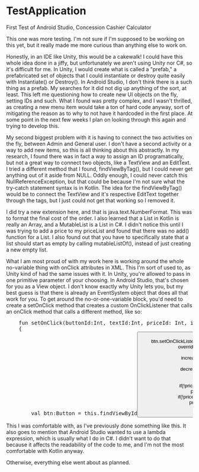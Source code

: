 # TestApplication
First Test of Android Studio, Concession Cashier Calculator

This one was more testing. I'm not sure if I'm supposed to be working on this yet, but it really made me more curious than anything else to work on.  
  
Honestly, in an IDE like Unity, this would be a cakewalk! I could have this whole idea done in a jiffy, but unfortunately we aren't using Unity nor C#, so it's difficult for me. In Unity, I would create what is called a "prefab," a prefabricated set of objects that I could instantiate or destroy quite easily with Instantiate() or Destroy(). In Android Studio, I don't think there is a such thing as a prefab. My searches for it did not dig up anything of the sort, at least. This left me questioning how to create new UI objects on the fly, setting IDs and such. What I found was pretty complex, and I wasn't thrilled, as creating a new menu item would take a ton of hard code anyway, sort of mitigating the reason as to why to not have it hardcoded in the first place. At some point in the next few weeks I plan on looking through this again and trying to develop this.  
  
My second biggest problem with it is having to connect the two activities on the fly, between Admin and General user. I don't have a second activity or a way to add new items, so this is all thinking about this abstractly. In my research, I found there was in fact a way to assign an ID programatically, but not a great way to connect two objects, like a TextView and an EditText. I tried a different method that I found, findViewByTag<T>(), but I could never get anything out of it aside from NULL. Oddly enough, I could never catch this NullReferenceException, but that could be because I'm not sure what the try-catch statement syntax is in Kotlin.  The idea for the findViewByTag<T>() would be to connect the TextView and it's respective EditText together through the tags, but I just could not get that working so I removed it.
  
I did try a new extension here, and that is java.text.NumberFormat. This was to format the final cost of the order. I also learned that a List<T> in Kotlin is really an Array, and a MutableList<T> is a List<T> in C#. I didn't notice this until I was trying to add a price to my priceList and found that there was no add() function for a List<T>. I also found out that you have to specifically state that a list should start as empty by calling mutableListOf(), instead of just creating a new empty list.  
  
What I am most proud of with my work here is working around the whole no-variable thing with onClick attributes in XML. This I'm sort of used to, as Unity kind of had the same issues with it. In Unity, you're allowed to pass in one primitive parameter of your choosing. In Android Studio, that's chosen for you as a View object. I don't know exactly why Unity lets you, but my best guess is that there is already an EventSystem object that does all that work for you. To get around the no-or-one-variable block, you'd need to create a setOnClick method that creates a custom OnClickListener that calls an onClick method that calls a different method, like so:  
<pre>
    fun setOnClick(buttonId:Int, textId:Int, priceId: Int, isIncrease:Boolean)
    {
        val btn:Button = this.findViewById<Button>(buttonId)
        btn.setOnClickListener(object: View.OnClickListener {
            override fun onClick(v: View?) {
                if (isIncrease)
                    increaseAmount(v, textId, priceId)
                else
                    decreaseAmount(v, textId, priceId)
            }
        })
        if(!priceList.contains(textId))
            priceList.add(textId)
        if(!priceList.contains(priceId))
            priceList.add(priceId)
    }
 </pre>
 This I was comfortable with, as I've previously done something like this. It also goes to mention that Android Studio wanted to use a lambda expression, which is usually what I do in C#. I didn't want to do that because it affects the readability of the code to me, and I'm not the most comfortable with Kotlin anyway.  
  
Otherwise, everything else went about as planned. 
